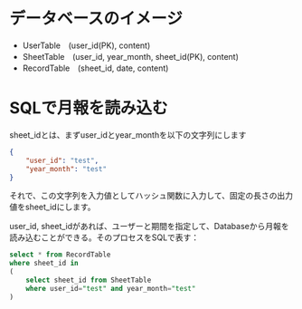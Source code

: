 # データベースのイメージ
- UserTable　(user_id(PK), content)
- SheetTable　(user_id, year_month, sheet_id(PK), content)
- RecordTable　(sheet_id, date, content)
# SQLで月報を読み込む
sheet_idとは、まずuser_idとyear_monthを以下の文字列にします
```json
{
    "user_id": "test",
    "year_month": "test"
}
```
それで、この文字列を入力値としてハッシュ関数に入力して、固定の長さの出力値をsheet_idにします。

user_id, sheet_idがあれば、ユーザーと期間を指定して、Databaseから月報を読み込むことができる。そのプロセスをSQLで表す：

```sql
select * from RecordTable
where sheet_id in
(
    select sheet_id from SheetTable
    where user_id="test" and year_month="test"
)
```
